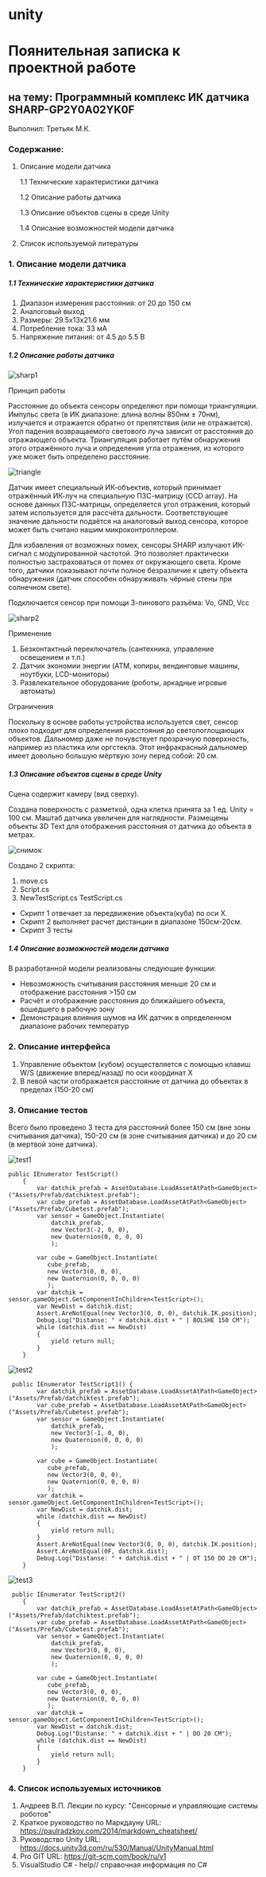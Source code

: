 # unity
# Поянительная записка к проектной работе
## на тему:  Программный комплекс ИК датчика SHARP-GP2Y0A02YK0F  
Выполнил:
Третьяк М.К.


### Содержание:

 1. Описание модели датчика
 
       1.1 Технические характеристики датчика 

       1.2 Описание работы датчика
    
       1.3 Описание объектов сцены в среде Unity
     
       1.4 Описание возможностей модели датчика
    

 2. Список используемой литературы 
 
 
 ### 1. Описание модели датчика

##### 1.1 Технические характеристики датчика
1. Диапазон измерения расстояния: от 20 до 150 см
2. Аналоговый выход
3. Размеры: 29.5x13x21.6 мм
4. Потребление тока: 33 мА
5. Напряжение питания: от 4.5 до 5.5 В

##### 1.2 Описание работы датчика

![sharp1](sharp1.png)

Принцип работы

Расстояние до объекта сенсоры определяют при помощи триангуляции.
Импульс света (в ИК диапазоне: длина волны 850нм ± 70нм), излучается и отражается обратно от препятствия (или не отражается). Угол падения возвращаемого светового луча зависит от расстояния до отражающего объекта. 
Триангуляция работает путём обнаружения этого отражённого луча и определения угла отражения, из которого уже может быть определено расстояние.

![triangle](triangle.png)

Датчик имеет специальный ИК-объектив, который принимает отражённый ИК-луч на специальную ПЗС-матрицу (CCD array). На основе данных ПЗС-матрицы, определяется угол отражения, который затем используется для рассчёта дальности. 
Соответствующее значение дальности подаётся на аналоговый выход сенсора, которое может быть считано нашим микроконтроллером. 

Для избавления от возможных помех, сенсоры SHARP излучают ИК-сигнал с модулированной частотой. Это позволяет практически полностью застраховаться от помех от окружающего света.
Кроме того, датчики показывают почти полное безразличие к цвету объекта обнаружения (датчик способен обнаруживать чёрные стены при солнечном свете).

Подключается сенсор при помощи 3-пинового разъёма:
Vo, GND, Vcc
 
![sharp2](sharp2.png)

Применение

1. Безконтактный переключатель (сантехника, управление освещением и т.п.)
2. Датчик экономии энергии (ATM, копиры, вендинговые машины, ноутбуки, LCD-мониторы)
3. Развлекательное оборудование (роботы, аркадные игровые автоматы)

Ограничения

Поскольку в основе работы устройства используется свет, сенсор плохо подходит для определения расстояния до светопоглощающих объектов. Дальномер даже не почувствует прозрачную поверхность, например из пластика или оргстекла.
Этот инфракрасный дальномер имеет довольно большую мёртвую зону перед собой: 20 см.

##### 1.3 Описание объектов сцены в среде Unity

Сцена содержит камеру (вид сверху).

Создана поверхность с разметкой, одна клетка принята за 1 ед. Unity = 100 см. Маштаб датчика увеличен для наглядности. Размещены объекты 3D Text для отображения расстояния от датчика до объекта в метрах.

![снимок](Снимок.PNG)

Создано 2 скрипта:

1. move.cs
2. Script.cs
3. NewTestScript.cs TestScript.cs

* Скрипт 1 отвечает за передвижение объекта(куба) по оси X.
* Скрипт 2 выполняет расчет дистанции в диапазоне 150см-20см.
* Скрипт 3 тесты

##### 1.4 Описание возможностей модели датчика

В разработанной модели реализованы следующие функции:

* Невозможность считывания расстояния меньше 20 см и отображение расстояния >150 см
* Расчёт и отображение расстояния до ближайшего объекта, вошедшего в рабочую зону
* Демонстрация влияния шумов на ИК датчик в определенном диапазоне рабочих температур

### 2. Описание интерфейса

1. Управление объектом (кубом) осуществляется с помощью клавиш W/S (движение вперед/назад) по оси координат X
2. В левой части отображается расстояние от датчика до объектах в пределах (150-20 см)

### 3. Описание тестов

Всего было проведено 3 теста для расстояний более 150 см (вне зоны считывания датчика), 150-20 см (в зоне считывания датчика) и до 20 см (в мертвой зоне датчика).

![test1](test1.PNG)
```
public IEnumerator TestScript()
    {
        var datchik_prefab = AssetDatabase.LoadAssetAtPath<GameObject>("Assets/Prefab/datchiktest.prefab");
        var cube_prefab = AssetDatabase.LoadAssetAtPath<GameObject>("Assets/Prefab/Cubetest.prefab");
        var sensor = GameObject.Instantiate(
            datchik_prefab,
            new Vector3(-2, 0, 0),
            new Quaternion(0, 0, 0, 0)
            );

        var cube = GameObject.Instantiate(
           cube_prefab,
           new Vector3(0, 0, 0),
           new Quaternion(0, 0, 0, 0)
           );
        var datchik = sensor.gameObject.GetComponentInChildren<TestScript>();
        var NewDist = datchik.dist;
        Assert.AreNotEqual(new Vector3(0, 0, 0), datchik.IK.position);
        Debug.Log("Distanse: " + datchik.dist + " | BOLSHE 150 CM");
        while (datchik.dist == NewDist)
        {
            yield return null;
        }
    }
```    
![test2](test2.PNG)
```
 public IEnumerator TestScript1() {
        var datchik_prefab = AssetDatabase.LoadAssetAtPath<GameObject>("Assets/Prefab/datchiktest.prefab");
        var cube_prefab = AssetDatabase.LoadAssetAtPath<GameObject>("Assets/Prefab/Cubetest.prefab");
        var sensor = GameObject.Instantiate(
            datchik_prefab,
            new Vector3(-1, 0, 0),
            new Quaternion(0, 0, 0, 0)
            );

        var cube = GameObject.Instantiate(
           cube_prefab,
           new Vector3(0, 0, 0),
           new Quaternion(0, 0, 0, 0)
           );
        var datchik = sensor.gameObject.GetComponentInChildren<TestScript>();
        var NewDist = datchik.dist;
        while (datchik.dist == NewDist)
        {
            yield return null;
        }
        Assert.AreNotEqual(new Vector3(0, 0, 0), datchik.IK.position);          
        Assert.AreNotEqual(0F, datchik.dist);                                  
        Debug.Log("Distanse: " + datchik.dist + " | OT 150 DO 20 CM");
    }
```    
![test3](test3.PNG)
```
 public IEnumerator TestScript2()
    {
        var datchik_prefab = AssetDatabase.LoadAssetAtPath<GameObject>("Assets/Prefab/datchiktest.prefab");
        var cube_prefab = AssetDatabase.LoadAssetAtPath<GameObject>("Assets/Prefab/Cubetest.prefab");
        var sensor = GameObject.Instantiate(
            datchik_prefab,
            new Vector3(0, 0, 0),
            new Quaternion(0, 0, 0, 0)
            );

        var cube = GameObject.Instantiate(
           cube_prefab,
           new Vector3(0, 0, 0),
           new Quaternion(0, 0, 0, 0)
           );
        var datchik = sensor.gameObject.GetComponentInChildren<TestScript>();
        var NewDist = datchik.dist;
        Debug.Log("Distanse: " + datchik.dist + " | DO 20 CM");
        while (datchik.dist == NewDist)
        {
            yield return null;
        }
    }
```


### 4. Список используемых источников
1. Андреев В.П. Лекции по курсу: "Сенсорные и управляющие системы роботов"
2. Краткое руководство по Маркдауну URL: https://paulradzkov.com/2014/markdown_cheatsheet/  
3. Руководство Unity URL: https://docs.unity3d.com/ru/530/Manual/UnityManual.html  
4. Pro GIT URL: https://git-scm.com/book/ru/v1
5. VisualStudio С# - help// справочная информация по С#
